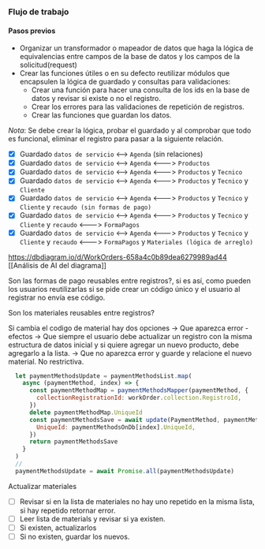 
### Flujo de trabajo


#### Pasos previos

- Organizar un transformador o mapeador de datos que haga la lógica de equivalencias entre campos de la base de datos y los campos de la solicitud(request)
- Crear las funciones útiles o en su defecto reutilizar módulos que encapsulen la lógica de guardado y consultas para validaciones:
	- Crear una función para hacer una consulta de los ids en la base de datos y revisar si existe o no el registro.
	- Crear los errores para las validaciones de repetición de registros.
	- Crear las funciones que guardan los datos.

_Nota_: Se debe crear la lógica, probar el guardado y al comprobar que todo es funcional, eliminar el registro para pasar a la siguiente relación.

- [x] Guardado `datos de servicio` <--> `Agenda` (sin relaciones)
- [x] Guardado `datos de servicio` <--> `Agenda` <---> `Productos`
- [x] Guardado `datos de servicio` <--> `Agenda` <---> `Productos` y `Tecnico`
- [x] Guardado `datos de servicio` <--> `Agenda` <---> `Productos` y `Tecnico` y `Cliente`
- [x] Guardado `datos de servicio` <--> `Agenda` <---> `Productos` y `Tecnico` y `Cliente` y `recaudo (sin formas de pago)`
- [x] Guardado `datos de servicio` <--> `Agenda` <---> `Productos` y `Tecnico` y `Cliente` y `recaudo` <---> `FormaPagos`
- [x] Guardado `datos de servicio` <--> `Agenda` <---> `Productos` y `Tecnico` y `Cliente` y `recaudo` <---> `FormaPagos` y `Materiales (lógica de arreglo)`

https://dbdiagram.io/d/WorkOrders-658a4c0b89dea6279989ad44
[[Análisis de AI del diagrama]]

Son las formas de pago reusables entre registros?, si es así, como pueden los usuarios reutilizarlas si se pide crear un código único y el usuario al registrar no envía ese código.

Son los materiales reusables entre registros?


Si cambia el codigo de material hay dos opciones
    -> Que aparezca error - efectos -> Que siempre el usuario debe actualizar un registro con la misma estructura de datos inicial y si quiere agregar un nuevo producto, debe agregarlo a la lista.
    -> Que no aparezca error y guarde y relacione el nuevo material. No restrictiva.


```js
  let paymentMethodsUpdate = paymentMethodsList.map(
    async (paymentMethod, index) => {
      const paymentMethodMap = paymentMethodsMapper(paymentMethod, {
        collectionRegistrationId: workOrder.collection.RegistroId,
      })
      delete paymentMethodMap.UniqueId
      const paymentMethodsSave = await update(PaymentMethod, paymentMethodMap, {
        UniqueId: paymentMethodsOnDb[index].UniqueId,
      })
      return paymentMethodsSave
    }
  )
  //
  paymentMethodsUpdate = await Promise.all(paymentMethodsUpdate)
```


Actualizar materiales

- [ ] Revisar si en la lista de materiales no hay uno repetido en la misma lista, si hay repetido retornar error.
- [ ] Leer lista de materials y revisar si ya existen.
- [ ] Si existen, actualizarlos
- [ ] Si no existen, guardar los nuevos.
